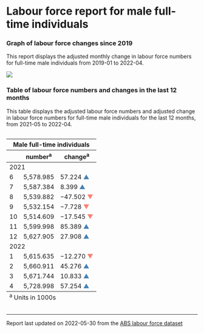 Labour force report for male full-time individuals
================

### Graph of labour force changes since 2019

This report displays the adjusted monthly change in labour force numbers
for full-time male individuals from 2019-01 to 2022-04.

![](C:/Users/Erika/OneDrive/Desktop/git_repos/abs_labour_force_report/output/male_full-time_report_files/figure-gfm/unnamed-chunk-2-1.png)<!-- -->

### Table of labour force numbers and changes in the last 12 months

This table displays the adjusted labour force numbers and adjusted
change in labour force numbers for full-time male individuals for the
last 12 months, from 2021-05 to 2022-04.

<div id="wfpgegvqpq" style="overflow-x:auto;overflow-y:auto;width:auto;height:auto;">
<style>html {
  font-family: -apple-system, BlinkMacSystemFont, 'Segoe UI', Roboto, Oxygen, Ubuntu, Cantarell, 'Helvetica Neue', 'Fira Sans', 'Droid Sans', Arial, sans-serif;
}

#wfpgegvqpq .gt_table {
  display: table;
  border-collapse: collapse;
  margin-left: auto;
  margin-right: auto;
  color: #333333;
  font-size: small;
  font-weight: normal;
  font-style: normal;
  background-color: #FFFFFF;
  width: auto;
  border-top-style: solid;
  border-top-width: 2px;
  border-top-color: #A8A8A8;
  border-right-style: none;
  border-right-width: 2px;
  border-right-color: #D3D3D3;
  border-bottom-style: solid;
  border-bottom-width: 2px;
  border-bottom-color: #A8A8A8;
  border-left-style: none;
  border-left-width: 2px;
  border-left-color: #D3D3D3;
}

#wfpgegvqpq .gt_heading {
  background-color: #FFFFFF;
  text-align: center;
  border-bottom-color: #FFFFFF;
  border-left-style: none;
  border-left-width: 1px;
  border-left-color: #D3D3D3;
  border-right-style: none;
  border-right-width: 1px;
  border-right-color: #D3D3D3;
}

#wfpgegvqpq .gt_title {
  color: #333333;
  font-size: 125%;
  font-weight: initial;
  padding-top: 4px;
  padding-bottom: 4px;
  padding-left: 5px;
  padding-right: 5px;
  border-bottom-color: #FFFFFF;
  border-bottom-width: 0;
}

#wfpgegvqpq .gt_subtitle {
  color: #333333;
  font-size: 85%;
  font-weight: initial;
  padding-top: 0;
  padding-bottom: 6px;
  padding-left: 5px;
  padding-right: 5px;
  border-top-color: #FFFFFF;
  border-top-width: 0;
}

#wfpgegvqpq .gt_bottom_border {
  border-bottom-style: solid;
  border-bottom-width: 2px;
  border-bottom-color: #D3D3D3;
}

#wfpgegvqpq .gt_col_headings {
  border-top-style: solid;
  border-top-width: 2px;
  border-top-color: #D3D3D3;
  border-bottom-style: solid;
  border-bottom-width: 2px;
  border-bottom-color: #D3D3D3;
  border-left-style: none;
  border-left-width: 1px;
  border-left-color: #D3D3D3;
  border-right-style: none;
  border-right-width: 1px;
  border-right-color: #D3D3D3;
}

#wfpgegvqpq .gt_col_heading {
  color: #333333;
  background-color: #FFFFFF;
  font-size: 100%;
  font-weight: normal;
  text-transform: inherit;
  border-left-style: none;
  border-left-width: 1px;
  border-left-color: #D3D3D3;
  border-right-style: none;
  border-right-width: 1px;
  border-right-color: #D3D3D3;
  vertical-align: bottom;
  padding-top: 5px;
  padding-bottom: 6px;
  padding-left: 5px;
  padding-right: 5px;
  overflow-x: hidden;
}

#wfpgegvqpq .gt_column_spanner_outer {
  color: #333333;
  background-color: #FFFFFF;
  font-size: 100%;
  font-weight: normal;
  text-transform: inherit;
  padding-top: 0;
  padding-bottom: 0;
  padding-left: 4px;
  padding-right: 4px;
}

#wfpgegvqpq .gt_column_spanner_outer:first-child {
  padding-left: 0;
}

#wfpgegvqpq .gt_column_spanner_outer:last-child {
  padding-right: 0;
}

#wfpgegvqpq .gt_column_spanner {
  border-bottom-style: solid;
  border-bottom-width: 2px;
  border-bottom-color: #D3D3D3;
  vertical-align: bottom;
  padding-top: 5px;
  padding-bottom: 5px;
  overflow-x: hidden;
  display: inline-block;
  width: 100%;
}

#wfpgegvqpq .gt_group_heading {
  padding-top: 8px;
  padding-bottom: 8px;
  padding-left: 5px;
  padding-right: 5px;
  color: #333333;
  background-color: #FFFFFF;
  font-size: 100%;
  font-weight: initial;
  text-transform: inherit;
  border-top-style: solid;
  border-top-width: 2px;
  border-top-color: #D3D3D3;
  border-bottom-style: solid;
  border-bottom-width: 2px;
  border-bottom-color: #D3D3D3;
  border-left-style: none;
  border-left-width: 1px;
  border-left-color: #D3D3D3;
  border-right-style: none;
  border-right-width: 1px;
  border-right-color: #D3D3D3;
  vertical-align: middle;
}

#wfpgegvqpq .gt_empty_group_heading {
  padding: 0.5px;
  color: #333333;
  background-color: #FFFFFF;
  font-size: 100%;
  font-weight: initial;
  border-top-style: solid;
  border-top-width: 2px;
  border-top-color: #D3D3D3;
  border-bottom-style: solid;
  border-bottom-width: 2px;
  border-bottom-color: #D3D3D3;
  vertical-align: middle;
}

#wfpgegvqpq .gt_from_md > :first-child {
  margin-top: 0;
}

#wfpgegvqpq .gt_from_md > :last-child {
  margin-bottom: 0;
}

#wfpgegvqpq .gt_row {
  padding-top: 8px;
  padding-bottom: 8px;
  padding-left: 5px;
  padding-right: 5px;
  margin: 10px;
  border-top-style: solid;
  border-top-width: 1px;
  border-top-color: #D3D3D3;
  border-left-style: none;
  border-left-width: 1px;
  border-left-color: #D3D3D3;
  border-right-style: none;
  border-right-width: 1px;
  border-right-color: #D3D3D3;
  vertical-align: middle;
  overflow-x: hidden;
}

#wfpgegvqpq .gt_stub {
  color: #333333;
  background-color: #FFFFFF;
  font-size: 100%;
  font-weight: initial;
  text-transform: inherit;
  border-right-style: solid;
  border-right-width: 2px;
  border-right-color: #D3D3D3;
  padding-left: 5px;
  padding-right: 5px;
}

#wfpgegvqpq .gt_stub_row_group {
  color: #333333;
  background-color: #FFFFFF;
  font-size: 100%;
  font-weight: initial;
  text-transform: inherit;
  border-right-style: solid;
  border-right-width: 2px;
  border-right-color: #D3D3D3;
  padding-left: 5px;
  padding-right: 5px;
  vertical-align: top;
}

#wfpgegvqpq .gt_row_group_first td {
  border-top-width: 2px;
}

#wfpgegvqpq .gt_summary_row {
  color: #333333;
  background-color: #FFFFFF;
  text-transform: inherit;
  padding-top: 8px;
  padding-bottom: 8px;
  padding-left: 5px;
  padding-right: 5px;
}

#wfpgegvqpq .gt_first_summary_row {
  border-top-style: solid;
  border-top-color: #D3D3D3;
}

#wfpgegvqpq .gt_first_summary_row.thick {
  border-top-width: 2px;
}

#wfpgegvqpq .gt_last_summary_row {
  padding-top: 8px;
  padding-bottom: 8px;
  padding-left: 5px;
  padding-right: 5px;
  border-bottom-style: solid;
  border-bottom-width: 2px;
  border-bottom-color: #D3D3D3;
}

#wfpgegvqpq .gt_grand_summary_row {
  color: #333333;
  background-color: #FFFFFF;
  text-transform: inherit;
  padding-top: 8px;
  padding-bottom: 8px;
  padding-left: 5px;
  padding-right: 5px;
}

#wfpgegvqpq .gt_first_grand_summary_row {
  padding-top: 8px;
  padding-bottom: 8px;
  padding-left: 5px;
  padding-right: 5px;
  border-top-style: double;
  border-top-width: 6px;
  border-top-color: #D3D3D3;
}

#wfpgegvqpq .gt_striped {
  background-color: rgba(128, 128, 128, 0.05);
}

#wfpgegvqpq .gt_table_body {
  border-top-style: solid;
  border-top-width: 2px;
  border-top-color: #D3D3D3;
  border-bottom-style: solid;
  border-bottom-width: 2px;
  border-bottom-color: #D3D3D3;
}

#wfpgegvqpq .gt_footnotes {
  color: #333333;
  background-color: #FFFFFF;
  border-bottom-style: none;
  border-bottom-width: 2px;
  border-bottom-color: #D3D3D3;
  border-left-style: none;
  border-left-width: 2px;
  border-left-color: #D3D3D3;
  border-right-style: none;
  border-right-width: 2px;
  border-right-color: #D3D3D3;
}

#wfpgegvqpq .gt_footnote {
  margin: 0px;
  font-size: 90%;
  padding-left: 4px;
  padding-right: 4px;
  padding-left: 5px;
  padding-right: 5px;
}

#wfpgegvqpq .gt_sourcenotes {
  color: #333333;
  background-color: #FFFFFF;
  border-bottom-style: none;
  border-bottom-width: 2px;
  border-bottom-color: #D3D3D3;
  border-left-style: none;
  border-left-width: 2px;
  border-left-color: #D3D3D3;
  border-right-style: none;
  border-right-width: 2px;
  border-right-color: #D3D3D3;
}

#wfpgegvqpq .gt_sourcenote {
  font-size: 90%;
  padding-top: 4px;
  padding-bottom: 4px;
  padding-left: 5px;
  padding-right: 5px;
}

#wfpgegvqpq .gt_left {
  text-align: left;
}

#wfpgegvqpq .gt_center {
  text-align: center;
}

#wfpgegvqpq .gt_right {
  text-align: right;
  font-variant-numeric: tabular-nums;
}

#wfpgegvqpq .gt_font_normal {
  font-weight: normal;
}

#wfpgegvqpq .gt_font_bold {
  font-weight: bold;
}

#wfpgegvqpq .gt_font_italic {
  font-style: italic;
}

#wfpgegvqpq .gt_super {
  font-size: 65%;
}

#wfpgegvqpq .gt_two_val_uncert {
  display: inline-block;
  line-height: 1em;
  text-align: right;
  font-size: 60%;
  vertical-align: -0.25em;
  margin-left: 0.1em;
}

#wfpgegvqpq .gt_footnote_marks {
  font-style: italic;
  font-weight: normal;
  font-size: 75%;
  vertical-align: 0.4em;
}

#wfpgegvqpq .gt_asterisk {
  font-size: 100%;
  vertical-align: 0;
}

#wfpgegvqpq .gt_slash_mark {
  font-size: 0.7em;
  line-height: 0.7em;
  vertical-align: 0.15em;
}

#wfpgegvqpq .gt_fraction_numerator {
  font-size: 0.6em;
  line-height: 0.6em;
  vertical-align: 0.45em;
}

#wfpgegvqpq .gt_fraction_denominator {
  font-size: 0.6em;
  line-height: 0.6em;
  vertical-align: -0.05em;
}
</style>
<table class="gt_table">
  <thead class="gt_header">
    <tr>
      <th colspan="3" class="gt_heading gt_title gt_font_normal gt_bottom_border" style>Male full-time individuals</th>
    </tr>
    
  </thead>
  <thead class="gt_col_headings">
    <tr>
      <th class="gt_col_heading gt_columns_bottom_border gt_left" rowspan="1" colspan="1"></th>
      <th class="gt_col_heading gt_columns_bottom_border gt_right" rowspan="1" colspan="1">number<sup class="gt_footnote_marks">a</sup></th>
      <th class="gt_col_heading gt_columns_bottom_border gt_right" rowspan="1" colspan="1">change<sup class="gt_footnote_marks">a</sup></th>
    </tr>
  </thead>
  <tbody class="gt_table_body">
    <tr class="gt_group_heading_row">
      <td colspan="3" class="gt_group_heading">2021</td>
    </tr>
    <tr class="gt_row_group_first"><td class="gt_row gt_right gt_stub">6</td>
<td class="gt_row gt_right">5,578.985</td>
<td class="gt_row gt_right">57.224 <span style="color:steelblue">&#9650;</span></td></tr>
    <tr><td class="gt_row gt_right gt_stub">7</td>
<td class="gt_row gt_right">5,587.384</td>
<td class="gt_row gt_right">8.399 <span style="color:steelblue">&#9650;</span></td></tr>
    <tr><td class="gt_row gt_right gt_stub">8</td>
<td class="gt_row gt_right">5,539.882</td>
<td class="gt_row gt_right">&minus;47.502 <span style="color:salmon">&#9660;</span></td></tr>
    <tr><td class="gt_row gt_right gt_stub">9</td>
<td class="gt_row gt_right">5,532.154</td>
<td class="gt_row gt_right">&minus;7.728 <span style="color:salmon">&#9660;</span></td></tr>
    <tr><td class="gt_row gt_right gt_stub">10</td>
<td class="gt_row gt_right">5,514.609</td>
<td class="gt_row gt_right">&minus;17.545 <span style="color:salmon">&#9660;</span></td></tr>
    <tr><td class="gt_row gt_right gt_stub">11</td>
<td class="gt_row gt_right">5,599.998</td>
<td class="gt_row gt_right">85.389 <span style="color:steelblue">&#9650;</span></td></tr>
    <tr><td class="gt_row gt_right gt_stub">12</td>
<td class="gt_row gt_right">5,627.905</td>
<td class="gt_row gt_right">27.908 <span style="color:steelblue">&#9650;</span></td></tr>
    <tr class="gt_group_heading_row">
      <td colspan="3" class="gt_group_heading">2022</td>
    </tr>
    <tr class="gt_row_group_first"><td class="gt_row gt_right gt_stub">1</td>
<td class="gt_row gt_right">5,615.635</td>
<td class="gt_row gt_right">&minus;12.270 <span style="color:salmon">&#9660;</span></td></tr>
    <tr><td class="gt_row gt_right gt_stub">2</td>
<td class="gt_row gt_right">5,660.911</td>
<td class="gt_row gt_right">45.276 <span style="color:steelblue">&#9650;</span></td></tr>
    <tr><td class="gt_row gt_right gt_stub">3</td>
<td class="gt_row gt_right">5,671.744</td>
<td class="gt_row gt_right">10.833 <span style="color:steelblue">&#9650;</span></td></tr>
    <tr><td class="gt_row gt_right gt_stub">4</td>
<td class="gt_row gt_right">5,728.998</td>
<td class="gt_row gt_right">57.254 <span style="color:steelblue">&#9650;</span></td></tr>
  </tbody>
  
  <tfoot class="gt_footnotes">
    <tr>
      <td class="gt_footnote" colspan="3"><sup class="gt_footnote_marks">a</sup> Units in 1000s</td>
    </tr>
  </tfoot>
</table>
</div>

------------------------------------------------------------------------

Report last updated on 2022-05-30 from the [ABS labour force
dataset](https://www.abs.gov.au/statistics/labour/employment-and-unemployment/labour-force-australia/latest-release)
